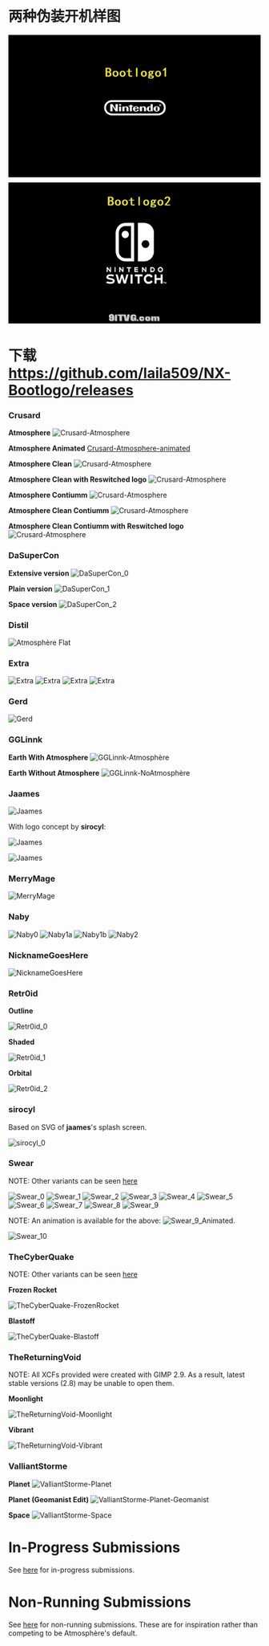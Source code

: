 
# 两种伪装开机样图
![伪装](https://github.com/laila509/NX-Bootlogo/blob/master/logo12.jpg?raw=true)

# 下载  https://github.com/laila509/NX-Bootlogo/releases

### Crusard

**Atmosphere**
![Crusard-Atmosphere](https://raw.githubusercontent.com/Atmosphere-NX/Atmosphere-Splashes/master/final/Crusard/Crusard_0.png)

**Atmosphere Animated**
[Crusard-Atmosphere-animated](https://raw.githubusercontent.com/Atmosphere-NX/Atmosphere-Splashes/master/final/Crusard/Crusard_0.mp4)

**Atmosphere Clean**
![Crusard-Atmosphere](https://raw.githubusercontent.com/Atmosphere-NX/Atmosphere-Splashes/master/final/Crusard/Crusard_1.png)

**Atmosphere Clean with Reswitched logo**
![Crusard-Atmosphere](https://raw.githubusercontent.com/Atmosphere-NX/Atmosphere-Splashes/master/final/Crusard/Crusard_2.png)

**Atmosphere Contiumm**
![Crusard-Atmosphere](https://raw.githubusercontent.com/Atmosphere-NX/Atmosphere-Splashes/master/final/Crusard/Crusard_3.png)

**Atmosphere Clean Contiumm**
![Crusard-Atmosphere](https://raw.githubusercontent.com/Atmosphere-NX/Atmosphere-Splashes/master/final/Crusard/Crusard_4.png)

**Atmosphere Clean Contiumm with Reswitched logo**
![Crusard-Atmosphere](https://raw.githubusercontent.com/Atmosphere-NX/Atmosphere-Splashes/master/final/Crusard/Crusard_5.png)

### DaSuperCon

**Extensive version**
![DaSuperCon_0](https://raw.githubusercontent.com/Atmosphere-NX/Atmosphere-Splashes/master/final/DaSuperCon_0.png)

**Plain version**
![DaSuperCon_1](https://raw.githubusercontent.com/Atmosphere-NX/Atmosphere-Splashes/master/final/DaSuperCon_1.png)

**Space version**
![DaSuperCon_2](https://raw.githubusercontent.com/Atmosphere-NX/Atmosphere-Splashes/master/final/DaSuperCon_2.png)

### Distil

![Atmosphère Flat](https://raw.githubusercontent.com/Atmosphere-NX/Atmosphere-Splashes/master/final/Distil_0.png)

### Extra

![Extra](https://raw.githubusercontent.com/Atmosphere-NX/Atmosphere-Splashes/master/final/Extra_0.png)
![Extra](https://raw.githubusercontent.com/Atmosphere-NX/Atmosphere-Splashes/master/final/Extra_1.png)
![Extra](https://raw.githubusercontent.com/Atmosphere-NX/Atmosphere-Splashes/master/final/Extra_2.png)
![Extra](https://raw.githubusercontent.com/Atmosphere-NX/Atmosphere-Splashes/master/final/Extra_3.png)

### Gerd

![Gerd](https://raw.githubusercontent.com/Atmosphere-NX/Atmosphere-Splashes/master/final/Gerd_0.png)

### GGLinnk

**Earth With Atmosphere**
![GGLinnk-Atmosphère](final/GGLinnk/rendus/atmos_rev5.1_atmos.png)

**Earth Without Atmosphere**
![GGLinnk-NoAtmosphère](final/GGLinnk/rendus/atmos_rev5.2_noatmos.png)

### Jaames

![Jaames](https://raw.githubusercontent.com/Atmosphere-NX/Atmosphere-Splashes/master/final/jaames_0.png)

With logo concept by **sirocyl**:

![Jaames](https://raw.githubusercontent.com/Atmosphere-NX/Atmosphere-Splashes/master/final/jaames_1.png)

![Jaames](https://raw.githubusercontent.com/Atmosphere-NX/Atmosphere-Splashes/master/final/jaames_2.png)

### MerryMage

![MerryMage](https://raw.githubusercontent.com/Atmosphere-NX/Atmosphere-Splashes/master/final/MerryMage_0.png)

### Naby

![Naby0](./final/Naby/Naby_0.png)
![Naby1a](./final/Naby/Naby_1a.png)
![Naby1b](./final/Naby/Naby_1b.png)
![Naby2](./final/Naby/Naby_2.png)

### NicknameGoesHere

![NicknameGoesHere](https://raw.githubusercontent.com/Atmosphere-NX/Atmosphere-Splashes/master/final/NicknameGoesHere_0.png)

### Retr0id

**Outline**

![Retr0id_0](https://raw.githubusercontent.com/Atmosphere-NX/Atmosphere-Splashes/master/final/Retr0id_0.png)

**Shaded**

![Retr0id_1](https://raw.githubusercontent.com/Atmosphere-NX/Atmosphere-Splashes/master/final/Retr0id_1.png)

**Orbital**

![Retr0id_2](https://raw.githubusercontent.com/Atmosphere-NX/Atmosphere-Splashes/master/final/Retr0id_2.png)

### sirocyl

Based on SVG of **jaames**'s splash screen.

![sirocyl_0](https://raw.githubusercontent.com/Atmosphere-NX/Atmosphere-Splashes/master/final/sirocyl_0.png)

### Swear

NOTE: Other variants can be seen [here](https://github.com/Atmosphere-NX/Atmosphere-Splashes/tree/master/final/Swear/README.md)

![Swear_0](https://raw.githubusercontent.com/Atmosphere-NX/Atmosphere-Splashes/master/final/Swear_0.png)
![Swear_1](https://raw.githubusercontent.com/Atmosphere-NX/Atmosphere-Splashes/master/final/Swear_1.png)
![Swear_2](https://raw.githubusercontent.com/Atmosphere-NX/Atmosphere-Splashes/master/final/Swear_2.png)
![Swear_3](https://raw.githubusercontent.com/Atmosphere-NX/Atmosphere-Splashes/master/final/Swear_3.png)
![Swear_4](https://raw.githubusercontent.com/Atmosphere-NX/Atmosphere-Splashes/master/final/Swear_4.png)
![Swear_5](https://raw.githubusercontent.com/Atmosphere-NX/Atmosphere-Splashes/master/final/Swear_5.png)
![Swear_6](https://raw.githubusercontent.com/Atmosphere-NX/Atmosphere-Splashes/master/final/Swear_6.png)
![Swear_7](https://raw.githubusercontent.com/Atmosphere-NX/Atmosphere-Splashes/master/final/Swear_7.png)
![Swear_8](https://raw.githubusercontent.com/Atmosphere-NX/Atmosphere-Splashes/master/final/Swear_8.png)
![Swear_9](https://raw.githubusercontent.com/Atmosphere-NX/Atmosphere-Splashes/master/final/Swear_9.png)

NOTE: An animation is available for the above:
![Swear_9_Animated](https://raw.githubusercontent.com/Atmosphere-NX/Atmosphere-Splashes/master/final/Swear/Swear_9-Animated.gif).

![Swear_10](https://raw.githubusercontent.com/Atmosphere-NX/Atmosphere-Splashes/master/final/Swear_10.png)

### TheCyberQuake

NOTE: Other variants can be seen [here](https://github.com/Atmosphere-NX/Atmosphere-Splashes/tree/master/final/TheCyberQuake/README.md)

**Frozen Rocket**

![TheCyberQuake-FrozenRocket](https://raw.githubusercontent.com/Atmosphere-NX/Atmosphere-Splashes/master/final/TheCyberQuake_3.png)

**Blastoff**

![TheCyberQuake-Blastoff](https://raw.githubusercontent.com/Atmosphere-NX/Atmosphere-Splashes/master/final/TheCyberQuake_4.png)


### TheReturningVoid

NOTE: All XCFs provided were created with GIMP 2.9. As a result, latest stable versions (2.8) may be unable to open them.

**Moonlight**

![TheReturningVoid-Moonlight](https://raw.githubusercontent.com/Atmosphere-NX/Atmosphere-Splashes/master/final/TheReturningVoid_0.png)

**Vibrant**

![TheReturningVoid-Vibrant](https://raw.githubusercontent.com/Atmosphere-NX/Atmosphere-Splashes/master/final/TheReturningVoid_1.png)

### ValliantStorme

**Planet**
![ValliantStorme-Planet](https://raw.githubusercontent.com/Atmosphere-NX/Atmosphere-Splashes/master/final/valliantstorme_0.png)

**Planet (Geomanist Edit)**
![ValliantStorme-Planet-Geomanist](https://raw.githubusercontent.com/Atmosphere-NX/Atmosphere-Splashes/master/final/valliantstorme_1.png)

**Space**
![ValliantStorme-Space](https://raw.githubusercontent.com/Atmosphere-NX/Atmosphere-Splashes/master/final/valliantstorme_2.png)


# In-Progress Submissions

See [here](https://github.com/Atmosphere-NX/Atmosphere-Splashes/tree/master/in_progress/Readme.md) for in-progress submissions.

# Non-Running Submissions

See [here](https://github.com/Atmosphere-NX/Atmosphere-Splashes/tree/master/non_running/Readme.md) for non-running submissions. These are for inspiration rather than competing to be Atmosphère's default.
